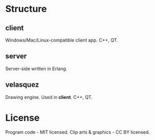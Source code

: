 # Structure

## client

Windows/Mac/Linux-compatible client app. C++, QT.

## server

Server-side written in Erlang.

## velasquez

Drawing engine. Used in **client**. C++, QT.

# License

Program code - MIT licensed.
Clip arts & graphics - CC BY licensed.
